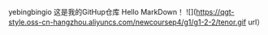 yebingbingio
这是我的GitHup仓库
Hello MarkDown！
![](https://qgt-style.oss-cn-hangzhou.aliyuncs.com/newcoursep4/g1/g1-2-2/tenor.gif url）
